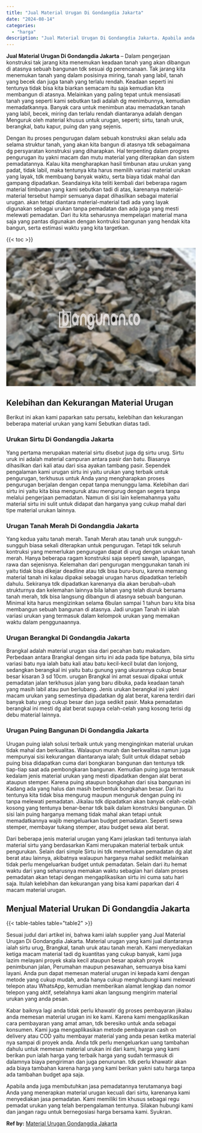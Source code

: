 ```yaml
---
title: "Jual Material Urugan Di Gondangdia Jakarta"
date: "2024-08-14"
categories: 
  - "harga"
description: "Jual Material Urugan Di Gondangdia Jakarta. Apabila anda juga membutuhkan jasa pemadatannya terutamanya bagi Anda yang menerapkan material urugan kecuali dar..."
---
```


**Jual Material Urugan Di Gondangdia Jakarta** – Dalam pengerjaan konstruksi tak jarang kita menemukan keadaan tanah yang akan dibangun di atasnya sebuah bangunan tdk sesuai dg perencanaan. Tak jarang kita menemukan tanah yang dalam posisinya miring, tanah yang labil, tanah yang becek dan juga tanah yang terlalu rendah. Keadaan seperti ini tentunya tidak bisa kita biarkan semacam itu saja kemudian kita membangun di atasnya. Melainkan yang paling tepat untuk mensiasati tanah yang seperti kami sebutkan tadi adalah dg menimbunnya, kemudian memadatkannya. Banyak cara untuk menimbun atau memadatkan tanah yang labil, becek, miring dan terlalu rendah diantaranya adalah dengan Menguruk oleh material khusus untuk urugan, seperti; sirtu, tanah uruk, berangkal, batu kapur, puing dan yang sejenis.

Dengan itu proses pengurugan dalam sebuah konstruksi akan selalu ada selama struktur tanah, yang akan kita bangun di atasnya tdk sebagaimana dg persyaratan konstruksi yang diharapkan. Hal terpenting dalam progres pengurugan itu yakni macam dan mutu material yang diterapkan dan sistem pemadatannya. Kalau kita mengharapkan hasil timbunan atau urukan yang padat, tidak labil, maka tentunya kita harus memilih variasi material urukan yang layak, tdk membuang banyak waktu, serta biaya tidak mahal dan gampang dipadatkan. Seandainya kita teliti kembali dari beberapa ragam material timbunan yang kami sebutkan tadi di atas, karenanya material-material tersebut hampir semuanya dapat dihasilkan sebagai material urugan. akan tetapi diantara material-material tadi ada yang layak digunakan sebagai urukan tanpa pemadatan dan ada juga yang mesti melewati pemadatan. Dari itu kita seharusnya mempelajari material mana saja yang pantas digunakan dengan kontruksi bangunan yang hendak kita bangun, serta estimasi waktu yang kita targetkan.

{{< toc >}}

![Jual Material Urugan Di Gondangdia Jakarta](/images/jual-urugan-15.png)

## Kelebihan dan Kekurangan Material Urugan

Berikut ini akan kami paparkan satu persatu, kelebihan dan kekurangan beberapa material urukan yang kami Sebutkan diatas tadi.

### Urukan Sirtu Di Gondangdia Jakarta

Yang pertama merupakan material sirtu disebut juga dg sirtu urug. Sirtu uruk ini adalah material campuran antara pasir dan batu. Biasanya dihasilkan dari kali atau dari sisa ayakan tambang pasir. Sependek pengalaman kami urugan sirtu ini yaitu urukan yang terbaik untuk pengurugan, terkhusus untuk Anda yang mengharapkan proses pengurugan berjalan dengan cepat tanpa menunggu lama. Kelebihan dari sirtu ini yaitu kita bisa menguruk atau mengurug dengan segera tanpa melalui pengerjaan pemadatan. Namun di sisi lain kelemahannya yaitu material sirtu ini sulit untuk didapat dan harganya yang cukup mahal dari tipe material urukan lainnya.

### Urugan Tanah Merah Di Gondangdia Jakarta

Yang kedua yaitu tanah merah. Tanah Merah atau tanah uruk sungguh-sungguh biasa sekali diterapkan untuk pengurugan. Tetapi tdk seluruh kontruksi yang memerlukan pengurugan dapat di urug dengan urukan tanah merah. Hanya beberapa ragam konstruksi saja seperti sawah, lapangan, rawa dan sejenisnya. Kelemahan dari pengurugan menggunakan tanah ini yaitu tidak bisa dikejar deadline atau tdk bisa buru-buru, karena memang material tanah ini kalau dipakai sebagai urugan harus dipadatkan terlebih dahulu. Sekiranya tdk dipadatkan karenanya dia akan berubah-ubah strukturnya dan kelemahan lainnya bila lahan yang telah diuruk bersama tanah merah, tdk bisa langsung dibangun di atasnya sebuah bangunan. Minimal kita harus mengizinkan selama 6bulan sampai 1 tahun baru kita bisa membangun sebuah bangunan di atasnya. Jadi urugan Tanah ini ialah variasi urukan yang termasuk dalam kelompok urukan yang memakan waktu dalam penggunaannya.

### Urugan Berangkal Di Gondangdia Jakarta

Brangkal adalah material urugan sisa dari pecahan batu makadam. Perbedaan antara Brangkal dengan sirtu ini ada pada tipe batunya, bila sirtu variasi batu nya ialah batu kali atau batu kecil-kecil bulat dan lonjong, sedangkan berangkal ini yaitu batu gunung yang ukurannya cukup besar besar kisaran 3 sd 10cm. urugan Brangkal ini amat sesuai dipakai untuk pemadatan jalan terkhusus jalan yang baru dibuka, pada keadaan tanah yang masih labil atau pun berlubang. Jenis urukan berangkal ini yakni macam urukan yang semestinya dipadatkan dg alat berat, karena terdiri dari banyak batu yang cukup besar dan juga sedikit pasir. Maka pemadatan berangkal ini mesti dg alat berat supaya celah-celah yang kosong terisi dg debu material lainnya.

### Urugan Puing Bangunan Di Gondangdia Jakarta

Urugan puing ialah solusi terbaik untuk yang menginginkan material urukan tidak mahal dan berkualitas. Walaupun murah dan berkwalitas namun juga mempunyai sisi kekurangan diantaranya ialah; Sulit untuk didapat sebab puing bisa didapatkan cuma dari bongkaran bangunan dan tentunya tdk tiap-tiap saat ada pembongkaran bangunan. Kemudian puing juga termasuk kedalam jenis material urukan yang mesti dipadatkan dengan alat berat ataupun stemper. Karena puing ataupun bongkahan dari sisa bangunan ini Kadang ada yang halus dan masih berbentuk bongkahan besar. Dari itu tentunya kita tidak bisa mengurug maupun menguruk dengan puing ini tanpa melewati pemadatan. Jikalau tdk dipadatkan akan banyak celah-celah kosong yang tentunya benar-benar tdk baik dalam konstruksi bangunan. Di sisi lain puing harganya memang tidak mahal akan tetapi untuk memadatkannya wajib mengeluarkan budget pemadatan. Seperti sewa stemper, membayar tukang stemper, atau budget sewa alat berat.

Dari beberapa jenis material urugan yang Kami jelaskan tadi tentunya ialah material sirtu yang berdasarkan Kami merupakan material terbaik untuk pengurukan. Selain dari simple Sirtu ini tdk memerlukan pemadatan dg alat berat atau lainnya, akibatnya walaupun harganya mahal sedikit melainkan tidak perlu mengeluarkan budget untuk pemadatan. Selain dari itu hemat waktu dari yang seharusnya memakan waktu sebagian hari dalam proses pemadatan akan tetapi dengan mengaplikasikan sirtu ini cuma satu hari saja. Itulah kelebihan dan kekurangan yang bisa kami paparkan dari 4 macam material urugan.

## Menjual Material Urukan Di Gondangdia Jakarta

{{< table-tables table="table2" >}}

Sesuai judul dari artikel ini, bahwa kami ialah supplier yang Jual Material Urugan Di Gondangdia Jakarta. Material urugan yang kami jual diantaranya ialah sirtu urug, Brangkal, tanah uruk atau tanah merah. Kami menyediakan ketiga macam material tadi dg kuantitas yang cukup banyak, kami juga lazim melayani proyek skala kecil ataupun besar apakah proyek penimbunan jalan, Perumahan maupun pesawahan, semuanya bisa kami layani. Anda pun dapat memesan material urugan ini kepada kami dengan metode yang cukup mudah, anda hanya cukup menghubungi kami melewati telepon atau WhatsApp, kemudian memberikan alamat lengkap dan nomor telepon yang aktif, setelahnya kami akan langsung mengirim material urukan yang anda pesan.

Kabar baiknya lagi anda tidak perlu khawatir dg proses pembayaran jikalau anda memesan material urugan ini ke kami. Karena kami mengaplikasikan cara pembayaran yang amat aman, tdk beresiko untuk anda sebagai konsumen. Kami juga mengaplikasikan metode pembayaran cash on delivery atau COD yaitu membayar material yang anda pesan ketika material nya sampai di proyek anda. Anda tdk perlu mengeluarkan uang tambahan dahulu untuk memesan material urukan ini dari kami, harga yang kami berikan pun ialah harga yang terbaik harga yang sudah termasuk di dalamnya biaya pengiriman dan juga penurunan. tdk perlu khawatir akan ada biaya tambahan karena harga yang kami berikan yakni satu harga tanpa ada tambahan budget apa saja.

Apabila anda juga membutuhkan jasa pemadatannya terutamanya bagi Anda yang menerapkan material urugan kecuali dari sirtu, karenanya kami menyediakan jasa pemadatan. Kami memiliki tim khusus sebagai regu pemadat urukan yang telah berpengalaman tentunya. Silakan hubungi kami dan jangan ragu untuk bernegosiasi harga bersama kami. Syukran.

**Ref by:** [Material Urugan Gondangdia Jakarta](https://id.wikipedia.org/wiki/Material)
